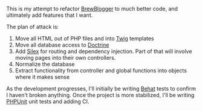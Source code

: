 This is my attempt to refactor [BrewBlogger](http://brewblogger.net/) to much better code, and ultimately add features that I want.

The plan of attack is:

1. Move all HTML out of PHP files and into [Twig](http://twig.sensiolabs.org/) templates
2. Move all database access to [Doctrine](http://www.doctrine-project.org/)
3. Add [Silex](http://silex.sensiolabs.org/) for routing and dependency injection. Part of that will involve moving pages into their own controllers.
4. Normalize the database
5. Extract functionality from controller and global functions into objects where it makes sense

As the development progresses, I'll initially be writing [Behat](http://behat.org/) tests to confirm I haven't broken anything. Once the project is more stabilized, I'll be writing [PHPUnit](https://github.com/sebastianbergmann/phpunit/) unit tests and adding CI.
